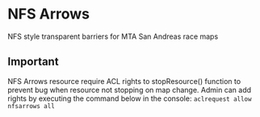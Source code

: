 # NFS Arrows
NFS style transparent barriers for MTA San Andreas race maps

## Important
NFS Arrows resource require ACL rights to stopResource() function to prevent bug when resource not stopping on map change. Admin can add rights by executing the command below in the console:
`aclrequest allow nfsarrows all`
